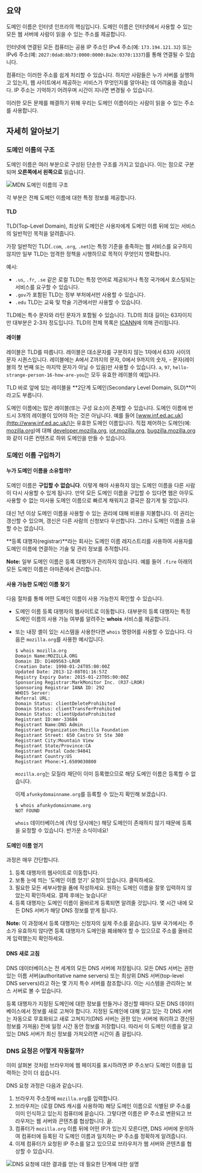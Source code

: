 ## 요약

도메인 이름은 인터넷 인프라의 핵심입니다. 도메인 이름은 인터넷에서 사용할 수 있는 모든 웹 서버에 사람이 읽을 수 있는 주소를 제공합니다.

인터넷에 연결된 모든 컴퓨터는 공용 IP 주소인 IPv4 주소(예: `173.194.121.32`) 또는 IPv6 주소(예: `2027:0da8:8b73:0000:0000:8a2e:0370:1337`)를 통해 연결될 수 있습니다.

컴퓨터는 이러한 주소를 쉽게 처리할 수 있습니다. 하지만 사람들은 누가 서버를 실행하고 있는지, 웹 사이트에서 제공하는 서비스가 무엇인지를 알아내는 데 어려움을 겪습니다. IP 주소는 기억하기 어려우며 시간이 지나면 변경될 수 있습니다.

이러한 모든 문제를 해결하기 위해 우리는 도메인 이름이라는 사람이 읽을 수 있는 주소를 사용합니다.

## 자세히 알아보기

### 도메인 이름의 구조

도메인 이름은 여러 부분으로 구성된 단순한 구조를 가지고 있습니다. 이는 점으로 구분되며 **오른쪽에서 왼쪽으로** 읽습니다.

![MDN 도메인 이름의 구조](C:\Users\Lagom\Desktop\structure.png)

각 부분은 전체 도메인 이름에 대한 특정 정보를 제공합니다.

#### TLD

TLD(Top-Level Domain), 최상위 도메인은 사용자에게 도메인 이름 뒤에 있는 서비스의 일반적인 목적을 알려줍니다.

가장 일반적인 TLD(`.com`, `.org`, `.net`)는 특정 기준을 충족하는 웹 서비스를 요구하지 않지만 일부 TLD는 엄격한 정책을 시행하므로 목적이 무엇인지 명확합니다.

예시:

- `.us`, `.fr`, `.se` 같은 로컬 TLD는 특정 언어로 제공되거나 특정 국가에서 호스팅되는 서비스를 요구할 수 있습니다.
- `.gov`가 포함된 TLD는 정부 부처에서만 사용할 수 있습니다.
- `.edu` TLD는 교육 및 학술 기관에서만 사용할 수 있습니다.

TLD에는 특수 문자와 라틴 문자가 포함될 수 있습니다. TLD의 최대 길이는 63자이지만 대부분은 2-3자 정도입니다. TLD의 전체 목록은 [ICANN](https://www.icann.org/resources/pages/tlds-2012-02-25-en)에 의해 관리됩니다.

#### 레이블

레이블은 TLD를 따릅니다. 레이블은 대소문자를 구분하지 않는 1자에서 63자 사이의 문자 시퀀스입니다. 레이블에는 A에서 Z까지의 문자, 0에서 9까지의 숫자, - 문자(레이블의 첫 번째 또는 마지막 문자가 아닐 수 있음)만 사용할 수 있습니다. `a`, `97`, `hello-strange-person-16-how-are-you`는 모두 유효한 레이블의 예입니다.

TLD 바로 앞에 있는 레이블을 **2단계 도메인(Secondary Level Domain, SLD)**이라고도 부릅니다.

도메인 이름에는 많은 레이블(또는 구성 요소)이 존재할 수 있습니다. 도메인 이름에 반드시 3개의 레이블이 있어야 하는 것은 아닙니다. 예를 들어 [www.inf.ed.ac.uk](http://www.inf.ed.ac.uk/)는 유효한 도메인 이름입니다. 직접 제어하는 도메인(예: [mozilla.org](https://www.mozilla.org/en-US/))에 대해 [developer.mozilla.org](https://developer.mozilla.org/), [iot.mozilla.org](https://iot.mozilla.org/), [bugzilla.mozilla.org](https://bugzilla.mozilla.org/)와 같이 다른 컨텐츠로 하위 도메인을 만들 수 있습니다.

### 도메인 이름 구입하기

#### 누가 도메인 이름을 소유할까? 

도메인 이름은 **구입할 수 없습니다**. 이렇게 해야 사용하지 않는 도메인 이름을 다른 사람이 다시 사용할 수 있게 됩니다. 만약 모든 도메인 이름을 구입할 수 있다면 웹은 아무도 사용할 수 없는 미사용 도메인 이름으로 빠르게 채워지고 결국은 잠기게 될 것입니다.

대신 1년 이상 도메인 이름을 사용할 수 있는 권리에 대해 비용을 지불합니다. 이 권리는 갱신할 수 있으며, 갱신은 다른 사람의 신청보다 우선합니다. 그러나 도메인 이름을 소유할 수는 없습니다.

**등록 대행자(registrar)**라는 회사는 도메인 이름 레지스트리를 사용하여 사용자를 도메인 이름에 연결하는 기술 및 관리 정보를 추적합니다.

**Note:** 일부 도메인 이름은 등록 대행자가 관리하지 않습니다. 예를 들어 `.fire` 아래의 모든 도메인 이름은 아마존에서 관리합니다.

#### 사용 가능한 도메인 이름 찾기

다음 절차를 통해 어떤 도메인 이름이 사용 가능한지 확인할 수 있습니다.

- 도메인 이름 등록 대행자의 웹사이트로 이동합니다. 대부분의 등록 대행자는 특정 도메인 이름의 사용 가능 여부를 알려주는 **whois** 서비스를 제공합니다.

- 또는 내장 셸이 있는 시스템을 사용한다면 `whois` 명령어를 사용할 수 있습니다. 다음은 `mozilla.org`를 사용한 예시입니다.

   ```shell
   $ whois mozilla.org
   Domain Name:MOZILLA.ORG
   Domain ID: D1409563-LROR
   Creation Date: 1998-01-24T05:00:00Z
   Updated Date: 2013-12-08T01:16:57Z
   Registry Expiry Date: 2015-01-23T05:00:00Z
   Sponsoring Registrar:MarkMonitor Inc. (R37-LROR)
   Sponsoring Registrar IANA ID: 292
   WHOIS Server:
   Referral URL:
   Domain Status: clientDeleteProhibited
   Domain Status: clientTransferProhibited
   Domain Status: clientUpdateProhibited
   Registrant ID:mmr-33684
   Registrant Name:DNS Admin
   Registrant Organization:Mozilla Foundation
   Registrant Street: 650 Castro St Ste 300
   Registrant City:Mountain View
   Registrant State/Province:CA
   Registrant Postal Code:94041
   Registrant Country:US
   Registrant Phone:+1.6509030800
   ```

   `mozilla.org`는 모질라 재단이 이미 등록했으므로 해당 도메인 이름은 등록할 수 없습니다.

   이제 `afunkydomainname.org`를 등록할 수 있는지 확인해 보겠습니다.

   ```shell
   $ whois afunkydomainname.org
   NOT FOUND
   ```

   `whois` 데이터베이스에 (작성 당시에는) 해당 도메인이 존재하지 않기 때문에 등록을 요청할 수 있습니다. 반가운 소식이네요!

#### 도메인 이름 얻기

과정은 매우 간단합니다.

1. 등록 대행자의 웹사이트로 이동합니다.
2. 보통 눈에 띄는 '도메인 이름 얻기' 요청이 있습니다. 클릭하세요.
3. 필요한 모든 세부사항을 폼에 작성하세요. 원하는 도메인 이름을 잘못 입력하지 않았는지 확인하세요. 결제 후에는 늦습니다!
4. 등록 대행자는 도메인 이름이 올바르게 등록되면 알려줄 것입니다. 몇 시간 내에 모든 DNS 서버가 해당 DNS 정보를 받게 됩니다.

**Note:** 이 과정에서 등록 대행자는 신청자의 실제 주소를 묻습니다. 일부 국가에서는 주소가 유효하지 않다면 등록 대행자가 도메인을 폐쇄해야 할 수 있으므로 주소를 올바르게 입력했는지 확인하세요.

#### DNS 새로 고침

DNS 데이터베이스는 전 세계의 모든 DNS 서버에 저장됩니다. 모든 DNS 서버는 권한 있는 이름 서버(authoritative name servers) 또는 최상위 DNS 서버(top-level DNS servers)라고 하는 몇 가지 특수 서버를 참조합니다. 이는 시스템을 관리하는 보스 서버로 볼 수 있습니다.

등록 대행자가 지정된 도메인에 대한 정보를 만들거나 갱신할 때마다 모든 DNS 데이터베이스에서 정보를 새로 고쳐야 합니다. 지정된 도메인에 대해 알고 있는 각 DNS 서버는 자동으로 무효화되고 새로 고쳐지기(DNS 서버는 권한 있는 서버에 쿼리하고 갱신된 정보를 가져옴) 전에 일정 시간 동안 정보를 저장합니다. 따라서 이 도메인 이름을 알고 있는 DNS 서버가 최신 정보를 가져오려면 시간이 좀 걸립니다.

### DNS 요청은 어떻게 작동할까?

이미 살펴본 것처럼 브라우저에 웹 페이지를 표시하려면 IP 주소보다 도메인 이름을 입력하는 것이 더 쉽습니다.

DNS 요청 과정은 다음과 같습니다.

1. 브라우저 주소창에 `mozilla.org`를 입력합니다.
2. 브라우저는 (로컬 DNS 캐시를 사용하여) 해당 도메인 이름으로 식별된 IP 주소를 이미 인식하고 있는지 컴퓨터에 묻습니다. 그렇다면 이름은 IP 주소로 변환되고 브라우저는 웹 서버와 콘텐츠를 협상합니다. 끝.
3. 컴퓨터가 `mozilla.org` 이름 뒤에 어떤 IP가 있는지 모른다면, DNS 서버에 문의하여 컴퓨터에 등록된 각 도메인 이름과 일치하는 IP 주소를 정확하게 알려줍니다.
4. 이제 컴퓨터가 요청된 IP 주소를 알고 있으므로 브라우저가 웹 서버와 콘텐츠를 협상할 수 있습니다.

![DNS 요청에 대한 결과를 얻는 데 필요한 단계에 대한 설명](C:\Users\Lagom\Desktop\2014-10-dns-request2.png)